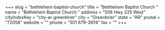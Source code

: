 +++
slug = "bethlehem-baptist-church"
title = "Bethlehem Baptist Church "
name = "Bethlehem Baptist Church "
address = "506 Hwy 225 West"
cityIndexKey = "city-ar-greenbrier"
city = "Greenbrier"
state = "AR"
postal = "72058"
website = ""
phone = "501 679-3974"
fax = ""
+++
